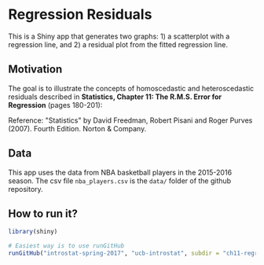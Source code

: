 # Regression Residuals

This is a Shiny app that generates two graphs: 1) a scatterplot with a 
regression line, and 2) a residual plot from the fitted regression line.


## Motivation

The goal is to illustrate the concepts of homoscedastic and heteroscedastic  
residuals described in 
__Statistics, Chapter 11: The R.M.S. Error for Regression__ (pages 180-201):

Reference: "Statistics" by David Freedman, Robert Pisani and Roger 
Purves (2007). Fourth Edition. Norton & Company.


## Data

This app uses the data from NBA basketball players in the 2015-2016 season. 
The csv file `nba_players.csv` is the `data/` folder of the github repository. 


## How to run it?


```R
library(shiny)

# Easiest way is to use runGitHub
runGitHub("introstat-spring-2017", "ucb-introstat", subdir = "ch11-regression-residuals")
```
